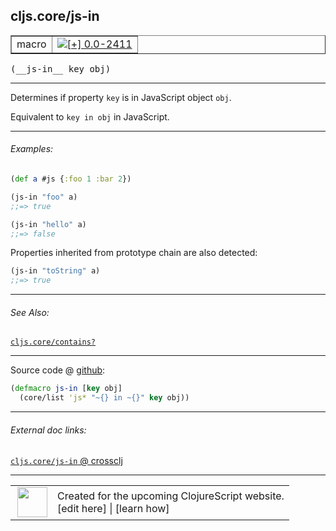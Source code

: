 ## cljs.core/js-in



 <table border="1">
<tr>
<td>macro</td>
<td><a href="https://github.com/cljsinfo/cljs-api-docs/tree/0.0-2411"><img valign="middle" alt="[+] 0.0-2411" title="Added in 0.0-2411" src="https://img.shields.io/badge/+-0.0--2411-lightgrey.svg"></a> </td>
</tr>
</table>


 <samp>
(__js-in__ key obj)<br>
</samp>

---

Determines if property `key` is in JavaScript object `obj`.

Equivalent to `key in obj` in JavaScript.



---

###### Examples:

```clj
(def a #js {:foo 1 :bar 2})

(js-in "foo" a)
;;=> true

(js-in "hello" a)
;;=> false
```

Properties inherited from prototype chain are also detected:

```clj
(js-in "toString" a)
;;=> true
```



---

###### See Also:

[`cljs.core/contains?`](../cljs.core/containsQMARK.md)<br>

---




Source code @ [github](https://github.com/clojure/clojurescript/blob/r3115/src/clj/cljs/core.clj#L306-L307):

```clj
(defmacro js-in [key obj]
  (core/list 'js* "~{} in ~{}" key obj))
```

<!--
Repo - tag - source tree - lines:

 <pre>
clojurescript @ r3115
└── src
    └── clj
        └── cljs
            └── <ins>[core.clj:306-307](https://github.com/clojure/clojurescript/blob/r3115/src/clj/cljs/core.clj#L306-L307)</ins>
</pre>

-->

---



###### External doc links:

[`cljs.core/js-in` @ crossclj](http://crossclj.info/fun/cljs.core/js-in.html)<br>

---

 <table>
<tr><td>
<img valign="middle" align="right" width="48px" src="http://i.imgur.com/Hi20huC.png">
</td><td>
Created for the upcoming ClojureScript website.<br>
[edit here] | [learn how]
</td></tr></table>

[edit here]:https://github.com/cljsinfo/cljs-api-docs/blob/master/cljsdoc/cljs.core/js-in.cljsdoc
[learn how]:https://github.com/cljsinfo/cljs-api-docs/wiki/cljsdoc-files

<!--

This information was too distracting to show to readers, but I'll leave it
commented here since it is helpful to:

- pretty-print the data used to generate this document
- and show how to retrieve that data



The API data for this symbol:

```clj
{:description "Determines if property `key` is in JavaScript object `obj`.\n\nEquivalent to `key in obj` in JavaScript.",
 :ns "cljs.core",
 :name "js-in",
 :signature ["[key obj]"],
 :history [["+" "0.0-2411"]],
 :type "macro",
 :related ["cljs.core/contains?"],
 :full-name-encode "cljs.core/js-in",
 :source {:code "(defmacro js-in [key obj]\n  (core/list 'js* \"~{} in ~{}\" key obj))",
          :title "Source code",
          :repo "clojurescript",
          :tag "r3115",
          :filename "src/clj/cljs/core.clj",
          :lines [306 307]},
 :examples [{:id "a45b18",
             :content "```clj\n(def a #js {:foo 1 :bar 2})\n\n(js-in \"foo\" a)\n;;=> true\n\n(js-in \"hello\" a)\n;;=> false\n```\n\nProperties inherited from prototype chain are also detected:\n\n```clj\n(js-in \"toString\" a)\n;;=> true\n```"}],
 :full-name "cljs.core/js-in"}

```

Retrieve the API data for this symbol:

```clj
;; from Clojure REPL
(require '[clojure.edn :as edn])
(-> (slurp "https://raw.githubusercontent.com/cljsinfo/cljs-api-docs/catalog/cljs-api.edn")
    (edn/read-string)
    (get-in [:symbols "cljs.core/js-in"]))
```

-->
